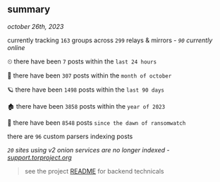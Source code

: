 
## summary
_october 26th, 2023_

currently tracking `163` groups across `299` relays & mirrors - _`90` currently online_

⏲ there have been `7` posts within the `last 24 hours`

🦈 there have been `307` posts within the `month of october`

🪐 there have been `1498` posts within the `last 90 days`

🏚 there have been `3858` posts within the `year of 2023`

🦕 there have been `8548` posts `since the dawn of ransomwatch`

there are `96` custom parsers indexing posts

_`20` sites using v2 onion services are no longer indexed - [support.torproject.org](https://support.torproject.org/onionservices/v2-deprecation/)_

> see the project [README](https://github.com/joshhighet/ransomwatch#ransomwatch--) for backend technicals
